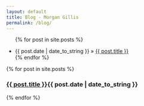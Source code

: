 ```yaml
---
layout: default
title: Blog - Morgan Gillis
permalink: /blog/
---
```


<ul class="posts">

  {% for post in site.posts %}
    <li><span>{{ post.date | date_to_string }}</span> » <a href="{{ post.url }}" title="{{ post.title }}">{{ post.title }}</a></li>
  {% endfor %}
</ul>

{% for post in site.posts %}
<h3><a href="{{ post.url }}" title="{{ post.title }}">{{ post.title }}</a><span>{{ post.date | date_to_string }}</span></h3>
{% endfor %}
